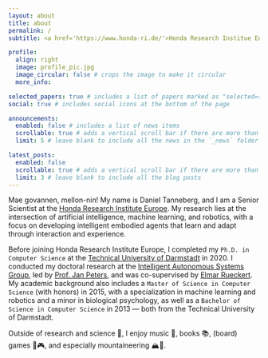 ```yaml
---
layout: about
title: about
permalink: /
subtitle: <a href='https://www.honda-ri.de/'>Honda Research Institue Europe</a>, Offenbach/Main, Germany

profile:
  align: right
  image: profile_pic.jpg
  image_circular: false # crops the image to make it circular
  more_info: 

selected_papers: true # includes a list of papers marked as "selected={true}"
social: true # includes social icons at the bottom of the page

announcements:
  enabled: false # includes a list of news items
  scrollable: true # adds a vertical scroll bar if there are more than 3 news items
  limit: 5 # leave blank to include all the news in the `_news` folder

latest_posts:
  enabled: false
  scrollable: true # adds a vertical scroll bar if there are more than 3 new posts items
  limit: 3 # leave blank to include all the blog posts
---
```


Mae govannen, mellon-nin! My name is Daniel Tanneberg, and I am a Senior Scientist at the [Honda Research Institute Europe](https://www.honda-ri.de).
My research lies at the intersection of artificial intelligence, machine learning, and robotics, with a focus on developing intelligent embodied agents that learn and adapt through interaction and experience.

Before joining Honda Research Institute Europe, I completed my `Ph.D. in Computer Science` at the [Technical University of Darmstadt](https://www.tu-darmstadt.de/index.en.jsp) in 2020. I conducted my doctoral research at the [Intelligent Autonomous Systems Group](https://www.ias.informatik.tu-darmstadt.de), led by [Prof. Jan Peters](https://www.ias.informatik.tu-darmstadt.de/Team/JanPeters), and was co-supervised by [Elmar Rueckert](https://cps.unileoben.ac.at/prof-elmar-rueckert/). 
My academic background also includes a `Master of Science in Computer Science` (with honors) in 2015, with a specialization in machine learning and robotics and a minor in biological psychology, as well as a `Bachelor of Science in Computer Science` in 2013 — both from the Technical University of Darmstadt.

Outside of research and science 🤖, I enjoy music 🎸, books 📚, (board) games 🎲🎮, and especially mountaineering 🏔️🧗. 